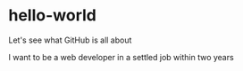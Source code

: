# hello-world
Let's see what GitHub is all about

I want to be a web developer in a settled job within two years
